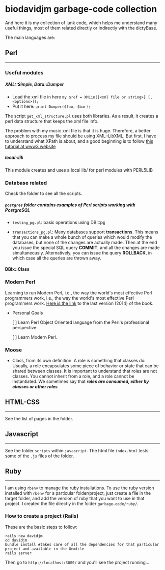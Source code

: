 biodavidjm garbage-code collection
============

And here it is my collection of junk code, which helps me understand many useful things, most of them related directly or indirectly with the dictyBase. 

The main languages are:


## Perl
***

### Useful modules

##### XML::Simple, Data::Dumper

* Load the xml file in here `my $ref = XMLin([<xml file or string>] [, <options>]);`
* Put it here: `print Dumper($foo, $bar);`

The script `get_xml_structure.pl` uses both libraries. As a result, it creates a perl data structure that keeps the xml file info.

The problem with my music xml file is that it is huge. Therefore, a better approach to process my file should be using XML::LibXML. But first, I have to understand what XPath is about, and a good beginning is to follow [this tutorial at www3 website](http://www.w3schools.com/XPath/)

##### local::lib

This module creates and uses a local lib/ for perl modules with PERL5LIB

### Database related
Check the folder to see all the scripts.

##### `postgres` folder contains examples of Perl scripts working with PostgreSQL

* ``testing_pg.pl``: basic operations using DBI::pg

* ``transactions_pg.pl``: Many databases support **transactions**. This means that you can make a whole bunch of queries which would modify the databases, but none of the changes are actually made. Then at the end you issue the special SQL query **COMMIT**, and all the changes are made simultaneously. Alternatively, you can issue the query **ROLLBACK**, in which case all the queries are thrown away.

#### DBIx::Class




### Modern Perl
Learning to run Modern Perl, i.e., the way the world's most effective Perl programmers work, i.e., the way the world's most effective Perl programmers work. [Here is the link](http://modernperlbooks.com/books/modern_perl_2014/) to the last version (2014) of the book.

- Personal Goals

	[ ] Learn Perl Object Oriented language from the Perl's professional perspective.

	[ ] Learn Modern Perl.

### Moose
* Class, from its own definition: A role is something that classes do. Usually, a role encapsulates some piece of behavior or state that can be shared between classes. It is important to understand that roles are not classes. You cannot inherit from a role, and a role cannot be instantiated. We sometimes say that ***roles are consumed, either by classes or other roles***


## HTML-CSS
***
See the list of pages in the folder.


## Javascript
***
See the folder `scripts` within `javascript`. The html file `index.html` tests some of the `.js` files of the folder.

## Ruby
***
I am using `rbenv` to manage the ruby installations. To use the ruby version installed with `rbenv` for a particular folder/project, just create a file in the target folder, and add the version of ruby that you want to use in that project.
I created the file directly in the folder `garbage-code/ruby/`.

### How to create a project (Rails)
These are the basic steps to follow:

```shell
rails new davidjm
cd davidjm
bundle install #takes care of all the dependencies for that particular project and available in the Gemfile
rails server
```
Then go to `http://localhost:3000/` and you'll see the project running...
